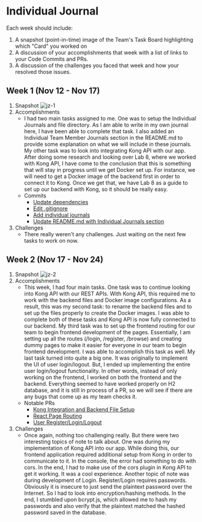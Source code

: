 # Individual Journal

Each week should include:

1. A snapshot (point-in-time) image of the Team's Task Board highlighting which "Card" you worked on
2. A discussion of your accomplishments that week with a list of links to your Code Commits and PRs.
3. A discussion of the challenges you faced that week and how your resolved those issues.

## Week 1 (Nov 12 - Nov 17)
1. Snapshot
![jz-1](https://user-images.githubusercontent.com/25803515/142089946-cd1b45cd-6951-4ff3-8bf2-8efc3f4415ae.png)
2. Accomplishments
    * I had two main tasks assigned to me. One was to setup the Individual Journals and file directory. As I am able to write in my own journal here, I have been able to complete that task. I also added an Individual Team Member Journals section in the README.md to provide some explanation on what we will include in these journals. My other task was to look into integrating Kong API with our app. After doing some research and looking over Lab 8, where we worked with Kong API, I have come to the conclusion that this is something that will stay in progress until we get Docker set up. For instance, we will need to get a Docker image of the backend first in order to connect it to Kong. Once we get that, we have Lab 8 as a guide to set up our backend with Kong, so it should be really easy.
    * Commits
      * <a href="https://github.com/nguyensjsu/fa21-172-group-7/commit/a28a3c62ad332cd3c1289e5641b092fb79c7c96d">Update dependencies</a>
      * <a href="https://github.com/nguyensjsu/fa21-172-group-7/commit/60a47e2cca5bce9661e7ffdfba73f0099a8138af">Edit .gitignore</a>
      * <a href="https://github.com/nguyensjsu/fa21-172-group-7/commit/c0fcfa68e9cd1508d833fa6f5c5c0e76b1431686">Add individual journals</a>
      * <a href="https://github.com/nguyensjsu/fa21-172-group-7/commit/29f02068d7f1d6f6f85d08c18e32a2c702fa6c69">Update README.md with Individual Journals section</a>
3. Challenges
    * There really weren't any challenges. Just waiting on the next few tasks to work on now.

## Week 2 (Nov 17 - Nov 24)
1. Snapshot
![jz-2](https://user-images.githubusercontent.com/25803515/142984488-b34bb3c1-7e35-4e49-ac15-6f5b98335735.png)
2. Accomplishments
   * This week, I had four main tasks. One task was to continue looking into Kong API with our REST APIs. With Kong API, this required me to work with the backend files and Docker image configurations. As a result, this was my second task: to rename the backend files and to set up the files properly to create the Docker images. I was able to complete both of these tasks and Kong API is now fully connected to our backend. My third task was to set up the frontend routing for our team to begin frontend development of the pages. Essentially, I am setting up all the routes (/login, /register, /browse) and creating dummy pages to make it easier for everyone in our team to begin frontend development. I was able to accomplish this task as well. My last task turned into quite a big one. It was originally to implement the UI of user login/logout. But, I ended up implementing the entire user login/logout functionality. In other words, instead of only working on the frontend, I worked on both the frontend and the backend. Everything seemed to have worked properly on H2 database, and it is still in process of a PR, so we will see if there are any bugs that come up as my team checks it.
   * Notable PRs
      * <a href='https://github.com/nguyensjsu/fa21-172-group-7/pull/16'>Kong Integration and Backend File Setup</a>
      * <a href='https://github.com/nguyensjsu/fa21-172-group-7/pull/17'>React Page Routing</a>
      * <a href='https://github.com/nguyensjsu/fa21-172-group-7/pull/21'>User Register/Login/Logout</a>
3. Challenges
   * Once again, nothing too challenging really. But there were two interesting topics of note to talk about. One was during my implementation of Kong API into our app. While doing this, our frontend application required additional setup from Kong in order to communicate to it. In the console, the error had something to do with cors. In the end, I had to make use of the cors plugin in Kong API to get it working. It was a cool experience. Another topic of note was during development of Login. Register/Login requires passwords. Obviously it is insecure to just send the plaintext password over the Internet. So I had to look into encryption/hashing methods. In the end, I stumbled upon bcrypt.js, which allowed me to hash my passwords and also verify that the plaintext matched the hashed password saved in the database.

